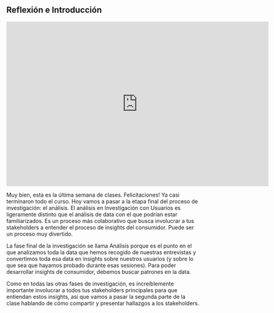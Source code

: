 
## Reflexión e Introducción

<iframe src="https://docs.google.com/presentation/d/e/2PACX-1vTa8xVomQzZJQCj_wepFfTnpFNsK78cNPcsvDBDBfUzsT-DGeERNnXRMGDCY2OcPuLBaMBlOVO86jd6/embed?start=false&loop=false&delayms=60000" frameborder="0" width="684" height="430" allowfullscreen="true" mozallowfullscreen="true" webkitallowfullscreen="true"></iframe>


Muy bien, esta es la última semana de clases. Felicitaciones! Ya casi terminaron todo el curso. Hoy vamos a pasar a la etapa final del proceso de investigación: el análisis. El análisis en Investigación con Usuarios es ligeramente distinto que el análisis de data con el que podrían estar familiarizados. Es un proceso más colaborativo que busca involucrar a tus stakeholders a entender el proceso de insights del consumidor. Puede ser un proceso muy divertido.

La fase final de la investigación se llama Análisis porque es el punto en el que analizamos toda la data que hemos recogido de nuestras entrevistas y convertimos toda esa data en insights sobre nuestros usuarios (y sobre lo que sea que hayamos probado durante esas sesiones). Para poder desarrollar insights de consumidor, debemos buscar patrones en la data.

Como en todas las otras fases de investigación, es increíblemente importante involucrar a todos tus stakeholders principales para que entiendan estos insights, así que vamos a pasar la segunda parte de la clase hablando de cómo compartir y presentar hallazgos a los stakeholders.

